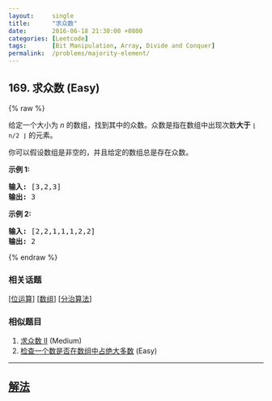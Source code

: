```yaml
---
layout:     single
title:      "求众数"
date:       2016-06-18 21:30:00 +0800
categories: [Leetcode]
tags:       [Bit Manipulation, Array, Divide and Conquer]
permalink:  /problems/majority-element/
---
```


## 169. 求众数 (Easy)

{% raw %}

<p>给定一个大小为 <em>n </em>的数组，找到其中的众数。众数是指在数组中出现次数<strong>大于</strong>&nbsp;<code>&lfloor; n/2 &rfloor;</code>&nbsp;的元素。</p>

<p>你可以假设数组是非空的，并且给定的数组总是存在众数。</p>

<p><strong>示例&nbsp;1:</strong></p>

<pre><strong>输入:</strong> [3,2,3]
<strong>输出:</strong> 3</pre>

<p><strong>示例&nbsp;2:</strong></p>

<pre><strong>输入:</strong> [2,2,1,1,1,2,2]
<strong>输出:</strong> 2
</pre>

{% endraw %}

### 相关话题
  [[位运算](https://github.com/openset/leetcode/tree/master/tag/bit-manipulation/README.md)]
  [[数组](https://github.com/openset/leetcode/tree/master/tag/array/README.md)]
  [[分治算法](https://github.com/openset/leetcode/tree/master/tag/divide-and-conquer/README.md)]

### 相似题目
  1. [求众数 II](/problems/majority-element-ii) (Medium)
  1. [检查一个数是否在数组中占绝大多数](/problems/check-if-a-number-is-majority-element-in-a-sorted-array) (Easy)

---

## [解法](https://github.com/openset/leetcode/tree/master/problems/majority-element)
